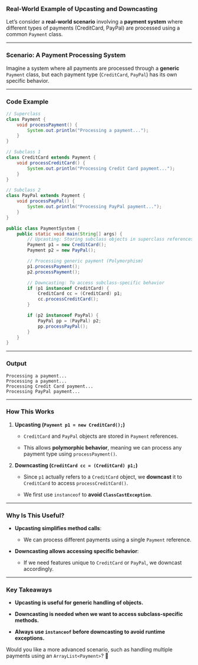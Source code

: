 ### **Real-World Example of Upcasting and Downcasting**

Let’s consider a **real-world scenario** involving a **payment system** where different types of payments (CreditCard, PayPal) are processed using a common `Payment` class.

---

### **Scenario: A Payment Processing System**

Imagine a system where all payments are processed through a **generic** `Payment` class, but each payment type (`CreditCard`, `PayPal`) has its own specific behavior.

---

### **Code Example**

```java
// Superclass
class Payment {
    void processPayment() {
        System.out.println("Processing a payment...");
    }
}

// Subclass 1
class CreditCard extends Payment {
    void processCreditCard() {
        System.out.println("Processing Credit Card payment...");
    }
}

// Subclass 2
class PayPal extends Payment {
    void processPayPal() {
        System.out.println("Processing PayPal payment...");
    }
}

public class PaymentSystem {
    public static void main(String[] args) {
        // Upcasting: Storing subclass objects in superclass references
        Payment p1 = new CreditCard();
        Payment p2 = new PayPal();

        // Processing generic payment (Polymorphism)
        p1.processPayment();
        p2.processPayment();

        // Downcasting: To access subclass-specific behavior
        if (p1 instanceof CreditCard) {
            CreditCard cc = (CreditCard) p1;
            cc.processCreditCard();
        }

        if (p2 instanceof PayPal) {
            PayPal pp = (PayPal) p2;
            pp.processPayPal();
        }
    }
}
```

---

### **Output**

```
Processing a payment...
Processing a payment...
Processing Credit Card payment...
Processing PayPal payment...
```

---

### **How This Works**

1. **Upcasting (`Payment p1 = new CreditCard();`)**
    
    - `CreditCard` and `PayPal` objects are stored in `Payment` references.
        
    - This allows **polymorphic behavior**, meaning we can process any payment type using `processPayment()`.
        
2. **Downcasting (`CreditCard cc = (CreditCard) p1;`)**
    
    - Since `p1` actually refers to a `CreditCard` object, we **downcast** it to `CreditCard` to access `processCreditCard()`.
        
    - We first use `instanceof` to **avoid `ClassCastException`**.
        

---

### **Why Is This Useful?**

- **Upcasting simplifies method calls**:
    
    - We can process different payments using a single `Payment` reference.
        
- **Downcasting allows accessing specific behavior**:
    
    - If we need features unique to `CreditCard` or `PayPal`, we downcast accordingly.
        

---

### **Key Takeaways**

- **Upcasting is useful for generic handling of objects.**
    
- **Downcasting is needed when we want to access subclass-specific methods.**
    
- **Always use `instanceof` before downcasting to avoid runtime exceptions.**
    

Would you like a more advanced scenario, such as handling multiple payments using an `ArrayList<Payment>`? 🚀